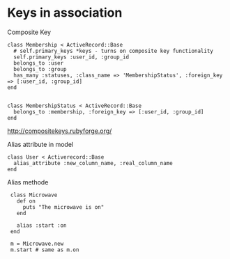 Keys in association
=================


Composite Key

    class Membership < ActiveRecord::Base
      # self.primary_keys *keys - turns on composite key functionality
      self.primary_keys :user_id, :group_id
      belongs_to :user
      belongs_to :group
      has_many :statuses, :class_name => 'MembershipStatus', :foreign_key => [:user_id, :group_id]
    end


    class MembershipStatus < ActiveRecord::Base
      belongs_to :membership, :foreign_key => [:user_id, :group_id]
    end

http://compositekeys.rubyforge.org/


Alias attribute in model

    class User < Activerecord::Base
      alias_attribute :new_column_name, :real_column_name
    end


Alias methode 

     class Microwave
       def on
         puts "The microwave is on"
       end
     
       alias :start :on
     end
     
     m = Microwave.new
     m.start # same as m.on
 
 
